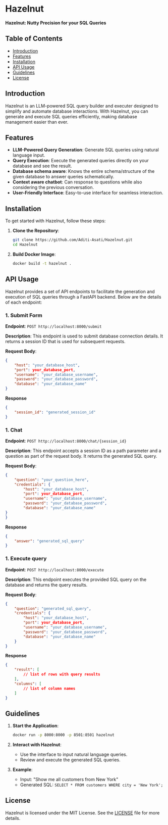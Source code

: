 # Hazelnut

**Hazelnut: Nutty Precision for your SQL Queries**

<!-- [![Build Status](https://img.shields.io/badge/build-passing-brightgreen)](https://github.com/yourusername/hazelnut/actions)
[![License: MIT](https://img.shields.io/badge/License-MIT-blue.svg)](https://opensource.org/licenses/MIT) -->

## Table of Contents

- [Introduction](#introduction)
- [Features](#features)
- [Installation](#installation)
- [API Usage](#api-usage)
- [Guidelines](#guidelines)
- [License](#license)


## Introduction

Hazelnut is an LLM-powered SQL query builder and executer designed to simplify and automate database interactions. With Hazelnut, you can generate and execute SQL queries efficiently, making database management easier than ever.

## Features

- **LLM-Powered Query Generation**: Generate SQL queries using natural language input.
- **Query Execution**: Execute the generated queries directly on your database and see the result.
- **Database schema aware**: Knows the entire schema/structure of the given database to answer queries schematically.
- **Context aware chatbot**: Can response to questions while also considering the previous conversation.
- **User-Friendly Interface**: Easy-to-use interface for seamless interaction.

## Installation

To get started with Hazelnut, follow these steps:

1. **Clone the Repository**:
    ```bash
    git clone https://github.com/Aditi-Asati/Hazelnut.git
    cd Hazelnut
    ```

2. **Build Docker Image**:
    ```bash
    docker build -t hazelnut . 
    ```

<!-- 3. **Set Up Environment Variables**:
    Create a `.env` file in the root directory and add your database credentials.
    ```plaintext
    DB_HOST=your_database_host
    DB_USER=your_database_user
    DB_PASS=your_database_password
    DB_NAME=your_database_name
    ``` -->

## API Usage

Hazelnut provides a set of API endpoints to facilitate the generation and execution of SQL queries through a FastAPI backend. Below are the details of each endpoint:

### 1. Submit Form

**Endpoint**: `POST http://localhost:8000/submit`

**Description**: This endpoint is used to submit database connection details. It returns a session ID that is used for subsequent requests.

**Request Body**:
```json
{
    "host": "your_database_host",
    "port": your_database_port,
    "username": "your_database_username",
    "password": "your_database_password",
    "database": "your_database_name"
}
```

**Response**
```json
{
    "session_id": "generated_session_id"
}
```
### 1.  Chat

**Endpoint**: `POST http://localhost:8000/chat/{session_id}`

**Description**: This endpoint accepts a session ID as a path parameter and a question as part of the request body. It returns the generated SQL query.

**Request Body**:
```json
{
    "question": "your_question_here",
    "credentials": {
        "host": "your_database_host",
        "port": your_database_port,
        "username": "your_database_username",
        "password": "your_database_password",
        "database": "your_database_name"
}
}
```

**Response**
```json
{
    "answer": "generated_sql_query"
}
```

### 1. Execute query

**Endpoint**: `POST http://localhost:8000/execute`

**Description**: This endpoint executes the provided SQL query on the database and returns the query results.

**Request Body**:
```json
{
    "question": "generated_sql_query",
    "credentials": {
        "host": "your_database_host",
        "port": your_database_port,
        "username": "your_database_username",
        "password": "your_database_password",
        "database": "your_database_name"
    }
}
```

**Response**
```json
{
    "result": [
        // list of rows with query results
    ],
    "columns": [
        // list of column names
    ]
}
```

## Guidelines
1. **Start the Application**:
    ```bash
    docker run -p 8000:8000 -p 8501:8501 hazelnut
    ```

2. **Interact with Hazelnut**:
    - Use the interface to input natural language queries.
    - Review and execute the generated SQL queries.

3. **Example**:
    - Input: "Show me all customers from New York"
    - Generated SQL: `SELECT * FROM customers WHERE city = 'New York';`


## License

Hazelnut is licensed under the MIT License. See the [LICENSE](LICENSE.txt) file for more details.


<!-- 
### running the api

execute

```
python -m src.api.api
```

from project root -->
